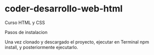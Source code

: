 # coder-desarrollo-web-html
Curso HTML y CSS

Pasos de instalacion

Una vez clonado y descargado el proyecto, ejecutar en Terminal npm install, y posteriormente ejecutarlo.
